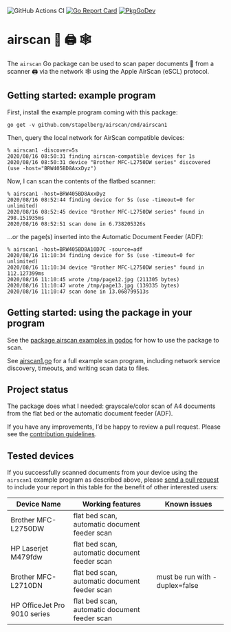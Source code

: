 ![GitHub Actions CI](https://github.com/stapelberg/airscan/workflows/CI/badge.svg)
[![Go Report Card](https://goreportcard.com/badge/github.com/stapelberg/airscan)](https://goreportcard.com/report/github.com/stapelberg/airscan)
[![PkgGoDev](https://pkg.go.dev/badge/github.com/stapelberg/airscan)](https://pkg.go.dev/github.com/stapelberg/airscan)

# airscan 📄 🖨️ 🕸️

The `airscan` Go package can be used to scan paper documents 📄 from a scanner
🖨️ via the network 🕸️ using the Apple AirScan (eSCL) protocol.

## Getting started: example program

First, install the example program coming with this package:

```
go get -v github.com/stapelberg/airscan/cmd/airscan1
```

Then, query the local network for AirScan compatible devices:

```
% airscan1 -discover=5s
2020/08/16 08:50:31 finding airscan-compatible devices for 1s
2020/08/16 08:50:31 device "Brother MFC-L2750DW series" discovered (use -host="BRW405BD8AxxDyz")
```

Now, I can scan the contents of the flatbed scanner:
```
% airscan1 -host=BRW405BD8AxxDyz
2020/08/16 08:52:44 finding device for 5s (use -timeout=0 for unlimited)
2020/08/16 08:52:45 device "Brother MFC-L2750DW series" found in 298.151935ms
2020/08/16 08:52:51 scan done in 6.738205326s
```

…or the page(s) inserted into the Automatic Document Feeder (ADF):
```
% airscan1 -host=BRW405BD8A10D7C -source=adf
2020/08/16 11:10:34 finding device for 5s (use -timeout=0 for unlimited)
2020/08/16 11:10:34 device "Brother MFC-L2750DW series" found in 112.127399ms
2020/08/16 11:10:45 wrote /tmp/page12.jpg (211305 bytes)
2020/08/16 11:10:47 wrote /tmp/page13.jpg (139335 bytes)
2020/08/16 11:10:47 scan done in 13.068799513s
```

## Getting started: using the package in your program

See the [package airscan examples in
godoc](https://pkg.go.dev/github.com/stapelberg/airscan?tab=doc#pkg-examples)
for how to use the package to scan.

See
[airscan1.go](https://github.com/stapelberg/airscan/blob/master/cmd/airscan1/airscan1.go#L100)
for a full example scan program, including network service discovery, timeouts,
and writing scan data to files.

## Project status

The package does what I needed: grayscale/color scan of A4 documents from the
flat bed or the automatic document feeder (ADF).

If you have any improvements, I’d be happy to review a pull request. Please see the [contribution guidelines](/docs/contributing.md).

## Tested devices

If you successfully scanned documents from your device using the `airscan1`
example program as described above, please [send a pull
request](https://github.com/stapelberg/airscan/edit/master/README.md) to include
your report in this table for the benefit of other interested users:

| Device Name | Working features | Known issues |
| ----------- | ---------------- | ------------ |
| Brother MFC-L2750DW | flat bed scan, automatic document feeder scan | |
| HP Laserjet M479fdw | flat bed scan, automatic document feeder scan | |
| Brother MFC-L2710DN | flat bed scan, automatic document feeder scan | must be run with -duplex=false |
| HP OfficeJet Pro 9010 series | flat bed scan, automatic document feeder scan | |
